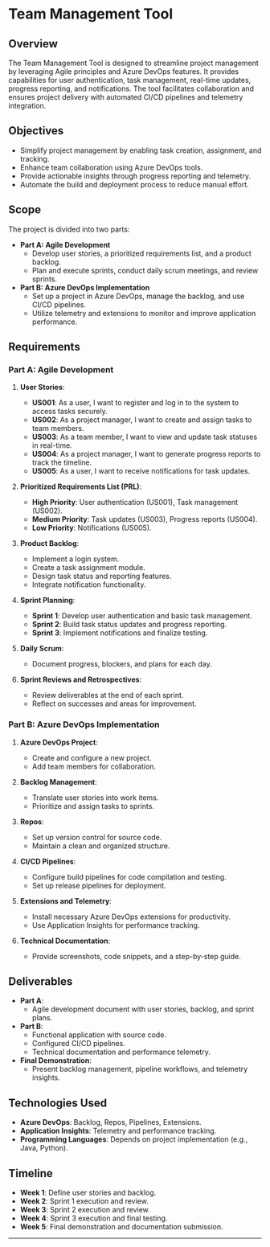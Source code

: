 # Team Management Tool

## Overview
The Team Management Tool is designed to streamline project management by leveraging Agile principles and Azure DevOps features. It provides capabilities for user authentication, task management, real-time updates, progress reporting, and notifications. The tool facilitates collaboration and ensures project delivery with automated CI/CD pipelines and telemetry integration.

## Objectives
- Simplify project management by enabling task creation, assignment, and tracking.
- Enhance team collaboration using Azure DevOps tools.
- Provide actionable insights through progress reporting and telemetry.
- Automate the build and deployment process to reduce manual effort.

## Scope
The project is divided into two parts:
- **Part A: Agile Development**
  - Develop user stories, a prioritized requirements list, and a product backlog.
  - Plan and execute sprints, conduct daily scrum meetings, and review sprints.
- **Part B: Azure DevOps Implementation**
  - Set up a project in Azure DevOps, manage the backlog, and use CI/CD pipelines.
  - Utilize telemetry and extensions to monitor and improve application performance.

## Requirements

### Part A: Agile Development
1. **User Stories**:
   - **US001**: As a user, I want to register and log in to the system to access tasks securely.
   - **US002**: As a project manager, I want to create and assign tasks to team members.
   - **US003**: As a team member, I want to view and update task statuses in real-time.
   - **US004**: As a project manager, I want to generate progress reports to track the timeline.
   - **US005**: As a user, I want to receive notifications for task updates.

2. **Prioritized Requirements List (PRL)**:
   - **High Priority**: User authentication (US001), Task management (US002).
   - **Medium Priority**: Task updates (US003), Progress reports (US004).
   - **Low Priority**: Notifications (US005).

3. **Product Backlog**:
   - Implement a login system.
   - Create a task assignment module.
   - Design task status and reporting features.
   - Integrate notification functionality.

4. **Sprint Planning**:
   - **Sprint 1**: Develop user authentication and basic task management.
   - **Sprint 2**: Build task status updates and progress reporting.
   - **Sprint 3**: Implement notifications and finalize testing.

5. **Daily Scrum**:
   - Document progress, blockers, and plans for each day.

6. **Sprint Reviews and Retrospectives**:
   - Review deliverables at the end of each sprint.
   - Reflect on successes and areas for improvement.

### Part B: Azure DevOps Implementation
1. **Azure DevOps Project**:
   - Create and configure a new project.
   - Add team members for collaboration.

2. **Backlog Management**:
   - Translate user stories into work items.
   - Prioritize and assign tasks to sprints.

3. **Repos**:
   - Set up version control for source code.
   - Maintain a clean and organized structure.

4. **CI/CD Pipelines**:
   - Configure build pipelines for code compilation and testing.
   - Set up release pipelines for deployment.

5. **Extensions and Telemetry**:
   - Install necessary Azure DevOps extensions for productivity.
   - Use Application Insights for performance tracking.

6. **Technical Documentation**:
   - Provide screenshots, code snippets, and a step-by-step guide.

## Deliverables
- **Part A**:
  - Agile development document with user stories, backlog, and sprint plans.
- **Part B**:
  - Functional application with source code.
  - Configured CI/CD pipelines.
  - Technical documentation and performance telemetry.
- **Final Demonstration**:
  - Present backlog management, pipeline workflows, and telemetry insights.

## Technologies Used
- **Azure DevOps**: Backlog, Repos, Pipelines, Extensions.
- **Application Insights**: Telemetry and performance tracking.
- **Programming Languages**: Depends on project implementation (e.g., Java, Python).

## Timeline
- **Week 1**: Define user stories and backlog.
- **Week 2**: Sprint 1 execution and review.
- **Week 3**: Sprint 2 execution and review.
- **Week 4**: Sprint 3 execution and final testing.
- **Week 5**: Final demonstration and documentation submission.

---



